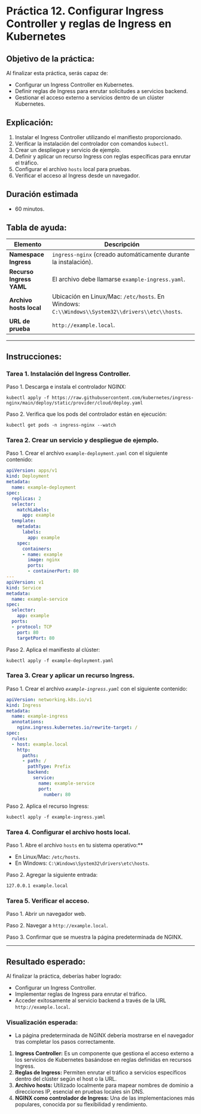 # Práctica 12. Configurar Ingress Controller y reglas de Ingress en Kubernetes

## Objetivo de la práctica:

Al finalizar esta práctica, serás capaz de:

- Configurar un Ingress Controller en Kubernetes.
- Definir reglas de Ingress para enrutar solicitudes a servicios backend.
- Gestionar el acceso externo a servicios dentro de un clúster Kubernetes.

## Explicación:

1. Instalar el Ingress Controller utilizando el manifiesto proporcionado.
2. Verificar la instalación del controlador con comandos `kubectl`.
3. Crear un despliegue y servicio de ejemplo.
4. Definir y aplicar un recurso Ingress con reglas específicas para enrutar el tráfico.
5. Configurar el archivo `hosts` local para pruebas.
6. Verificar el acceso al Ingress desde un navegador.

## Duración estimada

- 60 minutos.

## Tabla de ayuda:

| Elemento                 | Descripción                                                                                     |
| ------------------------ | ----------------------------------------------------------------------------------------------- |
| **Namespace Ingress**    | `ingress-nginx` (creado automáticamente durante la instalación).                                |
| **Recurso Ingress YAML** | El archivo debe llamarse `example-ingress.yaml`.                                                |
| **Archivo hosts local**  | Ubicación en Linux/Mac: `/etc/hosts`. En Windows: `C:\\Windows\\System32\\drivers\\etc\\hosts`. |
| **URL de prueba**        | `http://example.local`.                                                                         |

---

## Instrucciones:

### Tarea 1. Instalación del Ingress Controller.

Paso 1. Descarga e instala el controlador NGINX:
   
   ```shell
   kubectl apply -f https://raw.githubusercontent.com/kubernetes/ingress-nginx/main/deploy/static/provider/cloud/deploy.yaml
   ```

Paso 2. Verifica que los pods del controlador están en ejecución:
   
   ```shell
   kubectl get pods -n ingress-nginx --watch
   ```

### Tarea 2. Crear un servicio y despliegue de ejemplo.

Paso 1. Crear el archivo `example-deployment.yaml` con el siguiente contenido:
   
   ```yaml
   apiVersion: apps/v1
   kind: Deployment
   metadata:
     name: example-deployment
   spec:
     replicas: 2
     selector:
       matchLabels:
         app: example
     template:
       metadata:
         labels:
           app: example
       spec:
         containers:
         - name: example
           image: nginx
           ports:
           - containerPort: 80
   ---
   apiVersion: v1
   kind: Service
   metadata:
     name: example-service
   spec:
     selector:
       app: example
     ports:
     - protocol: TCP
       port: 80
       targetPort: 80
   ```
Paso 2. Aplica el manifiesto al clúster:
   
   ```shell
   kubectl apply -f example-deployment.yaml
   ```

### Tarea 3. Crear y aplicar un recurso Ingress.

Paso 1. Crear el archivo *`example-ingress.yaml`* con el siguiente contenido:
   
   ```yaml
   apiVersion: networking.k8s.io/v1
   kind: Ingress
   metadata:
     name: example-ingress
     annotations:
       nginx.ingress.kubernetes.io/rewrite-target: /
   spec:
     rules:
     - host: example.local
       http:
         paths:
         - path: /
           pathType: Prefix
           backend:
             service:
               name: example-service
               port:
                 number: 80
   ```
Paso 2. Aplica el recurso Ingress:
   
   ```shell
   kubectl apply -f example-ingress.yaml
   ```

### Tarea 4. Configurar el archivo hosts local.

Paso 1. Abre el archivo `hosts` en tu sistema operativo:**
   - En Linux/Mac: `/etc/hosts`.
   - En Windows: `C:\Windows\System32\drivers\etc\hosts`.
     
Paso 2. Agregar la siguiente entrada:
   
   ```
   127.0.0.1 example.local
   ```

### Tarea 5. Verificar el acceso.

Paso 1. Abrir un navegador web.

Paso 2. Navegar a `http://example.local`.

Paso 3. Confirmar que se muestra la página predeterminada de NGINX.

---

## Resultado esperado:

Al finalizar la práctica, deberías haber logrado:

- Configurar un Ingress Controller.
- Implementar reglas de Ingress para enrutar el tráfico.
- Acceder exitosamente al servicio backend a través de la URL `http://example.local`.

### Visualización esperada:

- La página predeterminada de NGINX debería mostrarse en el navegador tras completar los pasos correctamente.
1. **Ingress Controller:** Es un componente que gestiona el acceso externo a los servicios de Kubernetes basándose en reglas definidas en recursos Ingress.
2. **Reglas de Ingress:** Permiten enrutar el tráfico a servicios específicos dentro del clúster según el host o la URL.
3. **Archivo hosts:** Utilizado localmente para mapear nombres de dominio a direcciones IP, esencial en pruebas locales sin DNS.
4. **NGINX como controlador de Ingress:** Una de las implementaciones más populares, conocida por su flexibilidad y rendimiento.


